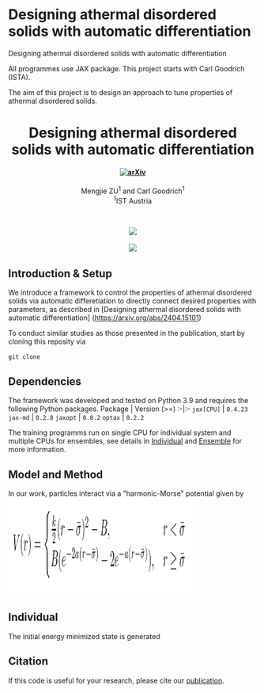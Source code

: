 # Designing athermal disordered solids with automatic differentiation
Designing athermal disordered solids with automatic differentiation

All programmes use JAX package. This project starts with Carl Goodrich (ISTA).

The aim of this project is to design an approach to tune properties of athermal disordered solids.

<h1 align="center">Designing athermal disordered solids with automatic differentiation</h1>
<h4 align="center">
<a href="https://arxiv.org/abs/2404.15101"><img src="https://img.shields.io/badge/arXiv-2404.15101-blue" alt="arXiv"></a>

</h4>
<div align="center">
  <span class="author-block">
    <a>Mengjie ZU</a><sup>1</sup> and</span>
  <span class="author-block">
    <a>Carl Goodrich</a><sup>1</sup></span>
</div>
<div align="center">
  <span class="author-block"><sup>1</sup>IST Austria</span>
</div>

$~$
<p align="center"><img src="pred_light.gif#gh-light-mode-only" width="550"\></p>
<p align="center"><img src="pred_dark.gif#gh-dark-mode-only" width="550"\></p>

## Introduction & Setup
We introduce a framework to control the properties of athermal disordered solids via automatic differetiation to directly connect desired properties with parameters, as described in [Designing athermal disordered solids with automatic differentiation] (https://arxiv.org/abs/2404.15101)

To conduct similar studies as those presented in the publication, start by cloning this reposity via
```
git clone 
```

## Dependencies

The framework was developed and tested on Python 3.9 and requires the following Python packages.
Package | Version (>=)
:-|:-
`jax[CPU]`       | `0.4.23`
`jax-md`        | `0.2.8`
`jaxopt`   | `0.8.2`
`optax` | `0.2.2`

The training programms run on single CPU for individual system and multiple CPUs for ensembles, see details in [Individual](#Individual) and [Ensemble](#Ensemble) for more information.

## Model and Method
In our work, particles interact via a "harmonic-Morse" potential given by 
<img width="373" height="197" src="resources/hmMorse.png">

## Individual
The initial energy minimized state is generated 
## Citation
If this code is useful for your research, please cite our [publication]().
```bibtex


